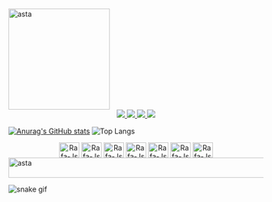 ### 
<div> 
  <img align="center" alt="asta" height="200" style="border-radius:0px;" src="https://64.media.tumblr.com/806271e526c0d1091987efbe66a37088/25835b462fd4cf68-98/s500x750/06c95c2b91c0a48431361941ba51e5b785584151.pnj">
</div>
<div align="center">
  <a href="https://www.linkedin.com/in/al%C3%A9xia-kern-147a0b1ab/" target="_blank"><img src="https://img.shields.io/badge/LinkedIn-0077B5?style=for-the-badge&logo=linkedin&logoColor=white">
  <a href="mailto:alexiakern@gmail.com" target="_blank"><img src="https://img.shields.io/badge/Gmail-D14836?style=for-the-badge&logo=gmail&logoColor=white)">
  <a href="https://www.instagram.com/alexiaruschel/" target="_blank"><img src="https://img.shields.io/badge/Instagram-E4405F?style=for-the-badge&logo=instagram&logoColor=white">
  <a href="https://myanimelist.net/animelist/alehfkjkf" target="_blank"><img src="https://img.shields.io/badge/Myanimelist-2E51A2?style=for-the-badge&logo=myanimelist&logoColor=white">
</div>
<div>
    <img align="center" alt="asta" height="1" width="1000" style="border-radius:0px;" src="https://64.media.tumblr.com/9450765e9b44d4f9a6e93ccf8ccdff61/4fc0a3bbcd7fccb8-3c/s400x600/021c7745f96e33b1027c244c5ea017e14d9af23b.gif">
</div>
    
[![Anurag's GitHub stats](https://github-readme-stats-sigma-five.vercel.app/api?username=alexiakern&show_icons=true&theme=bear)](https://github.com/alexiakern/github-readme-stats)
![Top Langs](https://github-readme-stats-sigma-five.vercel.app/api/top-langs/?username=alexiakern&langs_count=8&theme=bear)


 <div align="center">
<img align="center" alt="Rafa-Js" Height="30" width="40" src="https://cdn.jsdelivr.net/gh/devicons/devicon/icons/html5/html5-original-wordmark.svg">
<img align="center" alt="Rafa-Js" Height="30" width="40" src="https://cdn.jsdelivr.net/gh/devicons/devicon/icons/css3/css3-original.svg">
<img align="center" alt="Rafa-Js" Height="30" width="40" src="https://cdn.jsdelivr.net/gh/devicons/devicon/icons/javascript/javascript-original.svg">
<img align="center" alt="Rafa-Js" Height="30" width="40" src="https://cdn.jsdelivr.net/gh/devicons/devicon/icons/react/react-original.svg">
<img align="center" alt="Rafa-Js" Height="30" width="40" src="https://cdn.jsdelivr.net/gh/devicons/devicon/icons/mysql/mysql-original-wordmark.svg">  
<img align="center" alt="Rafa-Js" Height="30" width="40" src="https://cdn.jsdelivr.net/gh/devicons/devicon/icons/arduino/arduino-original-wordmark.svg">
<img align="center" alt="Rafa-Js" Height="30" width="40" src="https://cdn.jsdelivr.net/gh/devicons/devicon/icons/java/java-original.svg">
 </div>
 
 <div>
  <img align="center" alt="asta" height="40" width="1000" style="border-radius:0px;" src="https://64.media.tumblr.com/18abbdb6f1c6b48fdff9c07cc3c6a6b0/0c06a5fc268aa124-0d/s640x960/0f3498275e7baa4fc2926cb02269ccd33fba3c7c.gif">
</div>

![snake gif](https://github.com/alexiakern/alexiakern/blob/output/github-contribution-grid-snake.svg)
